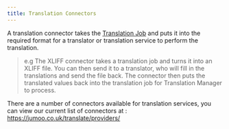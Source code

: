 ```yaml
---
title: Translation Connectors
---
```



A translation connector takes the [Translation Job](../key_topics/job) and puts it into the required format for a translator or translation service to perform the translation.

> e.g The XLIFF connector takes a translation job and turns it into an XLIFF file. You can then send it to a translator, who will fill in the translations and send the file back. The connector then puts the translated values back into the translation job for Translation Manager to process.

There are a number of connectors available for translation services, you can view our current list of connectors at : https://jumoo.co.uk/translate/providers/

